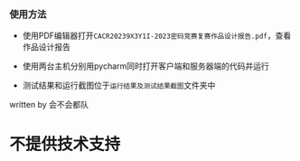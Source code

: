 ### 使用方法

* 使用PDF编辑器打开`CACR20239X3Y1I-2023密码竞赛复赛作品设计报告.pdf`，查看作品设计报告

* 使用两台主机分别用pycharm同时打开客户端和服务器端的代码并运行

* 测试结果和运行截图位于`运行结果及测试结果截图`文件夹中

written by 会不会都队



# 不提供技术支持

